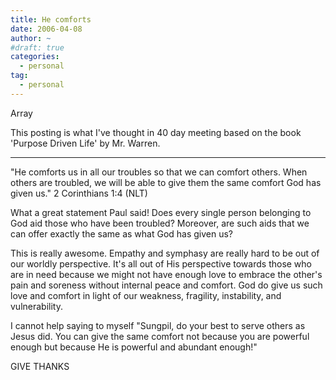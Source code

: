 ```yaml
---
title: He comforts
date: 2006-04-08
author: ~
#draft: true
categories:
  - personal
tag:
  - personal
---
```




Array

This posting is what I've thought in 40 day meeting based on the book 'Purpose Driven Life' by Mr. Warren.

--------------------

"He comforts us in all our troubles so that we can comfort others.
When others are troubled, we will be able to give them the same comfort God has given us."
2 Corinthians 1:4 (NLT)

What a great statement Paul said! Does every single person belonging to God aid those who have been troubled? Moreover, are such aids that we can offer exactly the same as what God has given us?

This is really awesome. Empathy and symphasy are really hard to be out of our worldly perspective.  It's all out of His perspective towards those who are in need because we might not have enough love to embrace the other's pain and soreness without internal peace and comfort. God do give us such love and comfort in light of our weakness, fragility, instability, and vulnerability.

I cannot help saying to myself "Sungpil, do your best to serve others as Jesus did. You can give the same comfort not because you are powerful enough but because He is powerful and abundant enough!"

GIVE THANKS


 






